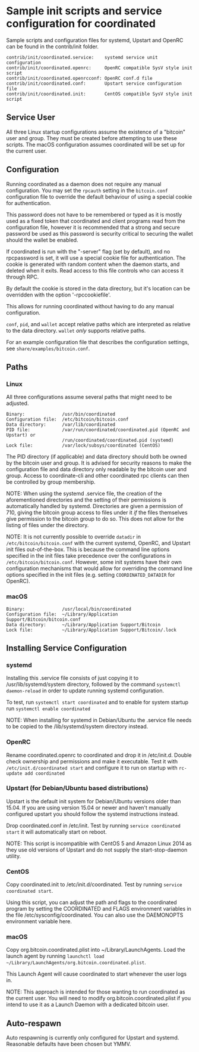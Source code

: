 Sample init scripts and service configuration for coordinated
==========================================================

Sample scripts and configuration files for systemd, Upstart and OpenRC
can be found in the contrib/init folder.

    contrib/init/coordinated.service:    systemd service unit configuration
    contrib/init/coordinated.openrc:     OpenRC compatible SysV style init script
    contrib/init/coordinated.openrcconf: OpenRC conf.d file
    contrib/init/coordinated.conf:       Upstart service configuration file
    contrib/init/coordinated.init:       CentOS compatible SysV style init script

Service User
---------------------------------

All three Linux startup configurations assume the existence of a "bitcoin" user
and group.  They must be created before attempting to use these scripts.
The macOS configuration assumes coordinated will be set up for the current user.

Configuration
---------------------------------

Running coordinated as a daemon does not require any manual configuration. You may
set the `rpcauth` setting in the `bitcoin.conf` configuration file to override
the default behaviour of using a special cookie for authentication.

This password does not have to be remembered or typed as it is mostly used
as a fixed token that coordinated and client programs read from the configuration
file, however it is recommended that a strong and secure password be used
as this password is security critical to securing the wallet should the
wallet be enabled.

If coordinated is run with the "-server" flag (set by default), and no rpcpassword is set,
it will use a special cookie file for authentication. The cookie is generated with random
content when the daemon starts, and deleted when it exits. Read access to this file
controls who can access it through RPC.

By default the cookie is stored in the data directory, but it's location can be overridden
with the option '-rpccookiefile'.

This allows for running coordinated without having to do any manual configuration.

`conf`, `pid`, and `wallet` accept relative paths which are interpreted as
relative to the data directory. `wallet` *only* supports relative paths.

For an example configuration file that describes the configuration settings,
see `share/examples/bitcoin.conf`.

Paths
---------------------------------

### Linux

All three configurations assume several paths that might need to be adjusted.

    Binary:              /usr/bin/coordinated
    Configuration file:  /etc/bitcoin/bitcoin.conf
    Data directory:      /var/lib/coordinated
    PID file:            /var/run/coordinated/coordinated.pid (OpenRC and Upstart) or
                         /run/coordinated/coordinated.pid (systemd)
    Lock file:           /var/lock/subsys/coordinated (CentOS)

The PID directory (if applicable) and data directory should both be owned by the
bitcoin user and group. It is advised for security reasons to make the
configuration file and data directory only readable by the bitcoin user and
group. Access to coordinate-cli and other coordinated rpc clients can then be
controlled by group membership.

NOTE: When using the systemd .service file, the creation of the aforementioned
directories and the setting of their permissions is automatically handled by
systemd. Directories are given a permission of 710, giving the bitcoin group
access to files under it _if_ the files themselves give permission to the
bitcoin group to do so. This does not allow
for the listing of files under the directory.

NOTE: It is not currently possible to override `datadir` in
`/etc/bitcoin/bitcoin.conf` with the current systemd, OpenRC, and Upstart init
files out-of-the-box. This is because the command line options specified in the
init files take precedence over the configurations in
`/etc/bitcoin/bitcoin.conf`. However, some init systems have their own
configuration mechanisms that would allow for overriding the command line
options specified in the init files (e.g. setting `COORDINATED_DATADIR` for
OpenRC).

### macOS

    Binary:              /usr/local/bin/coordinated
    Configuration file:  ~/Library/Application Support/Bitcoin/bitcoin.conf
    Data directory:      ~/Library/Application Support/Bitcoin
    Lock file:           ~/Library/Application Support/Bitcoin/.lock

Installing Service Configuration
-----------------------------------

### systemd

Installing this .service file consists of just copying it to
/usr/lib/systemd/system directory, followed by the command
`systemctl daemon-reload` in order to update running systemd configuration.

To test, run `systemctl start coordinated` and to enable for system startup run
`systemctl enable coordinated`

NOTE: When installing for systemd in Debian/Ubuntu the .service file needs to be copied to the /lib/systemd/system directory instead.

### OpenRC

Rename coordinated.openrc to coordinated and drop it in /etc/init.d.  Double
check ownership and permissions and make it executable.  Test it with
`/etc/init.d/coordinated start` and configure it to run on startup with
`rc-update add coordinated`

### Upstart (for Debian/Ubuntu based distributions)

Upstart is the default init system for Debian/Ubuntu versions older than 15.04. If you are using version 15.04 or newer and haven't manually configured upstart you should follow the systemd instructions instead.

Drop coordinated.conf in /etc/init.  Test by running `service coordinated start`
it will automatically start on reboot.

NOTE: This script is incompatible with CentOS 5 and Amazon Linux 2014 as they
use old versions of Upstart and do not supply the start-stop-daemon utility.

### CentOS

Copy coordinated.init to /etc/init.d/coordinated. Test by running `service coordinated start`.

Using this script, you can adjust the path and flags to the coordinated program by
setting the COORDINATED and FLAGS environment variables in the file
/etc/sysconfig/coordinated. You can also use the DAEMONOPTS environment variable here.

### macOS

Copy org.bitcoin.coordinated.plist into ~/Library/LaunchAgents. Load the launch agent by
running `launchctl load ~/Library/LaunchAgents/org.bitcoin.coordinated.plist`.

This Launch Agent will cause coordinated to start whenever the user logs in.

NOTE: This approach is intended for those wanting to run coordinated as the current user.
You will need to modify org.bitcoin.coordinated.plist if you intend to use it as a
Launch Daemon with a dedicated bitcoin user.

Auto-respawn
-----------------------------------

Auto respawning is currently only configured for Upstart and systemd.
Reasonable defaults have been chosen but YMMV.
